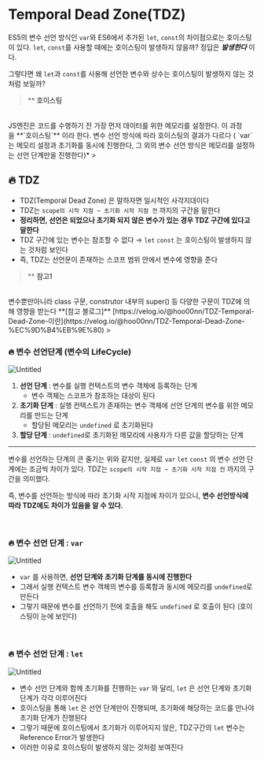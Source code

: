 # Temporal Dead Zone(TDZ)
ES5의 변수 선언 방식인 `var`와 ES6에서 추가된 `let`, `const`의 차이점으로는 호이스팅이 있다. `let`, `const`를 사용할 때에는 호이스팅이 발생하지 않을까? 정답은 ***발생한다*** 이다. 

그렇다면 왜 `let`과 `const`를 사용해 선언한 변수와 상수는 호이스팅이 발생하지 않는 것처럼 보일까? 

> ** **호이스팅** 
<br>
JS엔진은 코드를 수행하기 전 가장 먼저 데이터를 위한 메모리를 설정한다. 이 과정을 **`호이스팅`** 이라 한다.  
변수 선언 방식에 따라 호이스팅의 결과가 다르다 ( `var` 는 메모리 설정과 초기화를 동시에 진행한다, 그 외의 변수 선언 방식은 메모리를 설정하는 선언 단계만을 진행한다)*
> 

<br>

## 🔥 TDZ

- TDZ(Temporal Dead Zone) 은 말하자면 일시적인 사각지대이다
- TDZ는 `scope의 시작 지점 ~ 초기화 시작 지점 전` 까지의 구간을 말한다
- **정리하면, 선언은 되었으나 초기화 되지 않은 변수가 있는 경우 TDZ 구간에 있다고 말한다**
- TDZ 구간에 있는 변수는 참조할 수 없다 → `let` `const` 는 호이스팅이 발생하지 않는 것처럼 보인다
- 즉, TDZ는 선언문이 존재하는 스코프 범위 안에서 변수에 영향을 준다

> ** **참고1**
<br>
변수뿐만아니라 class 구문, construtor 내부의 super() 등 다양한 구문이 TDZ에 의해 영향을 받는다
**[참고 블로그]** [https://velog.io/@hoo00nn/TDZ-Temporal-Dead-Zone-이란](https://velog.io/@hoo00nn/TDZ-Temporal-Dead-Zone-%EC%9D%B4%EB%9E%80)
> 


<br>

### 🔥 변수 선언단계 (변수의 LifeCycle)

![Untitled](https://s3.us-west-2.amazonaws.com/secure.notion-static.com/0087589a-e035-4902-b8ce-d7ed0a618844/Untitled.png?X-Amz-Algorithm=AWS4-HMAC-SHA256&X-Amz-Content-Sha256=UNSIGNED-PAYLOAD&X-Amz-Credential=AKIAT73L2G45EIPT3X45%2F20220111%2Fus-west-2%2Fs3%2Faws4_request&X-Amz-Date=20220111T084110Z&X-Amz-Expires=86400&X-Amz-Signature=17a515d6f0541427d8f286b52a51772edab919cc9550652eef5359992e11993a&X-Amz-SignedHeaders=host&response-content-disposition=filename%20%3D%22Untitled.png%22&x-id=GetObject)

1. **선언 단계** : 변수를 실행 컨텍스트의 변수 객체에 등록하는 단계
    - 변수 객체는 스코프가 참조하는 대상이 된다
2. **초기화 단계** : 실행 컨텍스트가 존재하는 변수 객체에 선언 단계의 변수를 위한 메모리를 만드는 단계
    - 할당된 메모리는 `undefined` 로 초기화된다
3. **할당 단계** : `undefined`로 초기화된 메모리에 사용자가 다른 값을 할당하는 단계

---

변수를 선언하는 단계의 큰 줄기는 위와 같지만, 실제로 `var` `let` `const` 의 변수 선언 단계에는 조금씩 차이가 있다. TDZ는 `scope의 시작 지점 ~ 초기화 시작 지점 전` 까지의 구간을 의미했다. 

즉, 변수를 선언하는 방식에 따라 초기화 시작 지점에 차이가 있으니, **변수 선언방식에 따라 TDZ에도 차이가 있음을 알 수 있다.**


<br>

### 🔥 변수 선언 단계 : `var`

![Untitled](https://s3.us-west-2.amazonaws.com/secure.notion-static.com/d2eab5c5-ae9b-4d5d-8bfd-ca7783dc2b73/Untitled.png?X-Amz-Algorithm=AWS4-HMAC-SHA256&X-Amz-Content-Sha256=UNSIGNED-PAYLOAD&X-Amz-Credential=AKIAT73L2G45EIPT3X45%2F20220111%2Fus-west-2%2Fs3%2Faws4_request&X-Amz-Date=20220111T084130Z&X-Amz-Expires=86400&X-Amz-Signature=36c58c323c301387bb653c7434a99f45ba7132f8bc14a26eac0911b2cdbca1dd&X-Amz-SignedHeaders=host&response-content-disposition=filename%20%3D%22Untitled.png%22&x-id=GetObject)

- `var` 를 사용하면, **선언 단계와 초기화 단계를 동시에 진행한다**
- 그래서 실행 컨텍스트 변수 객체의 변수를 등록함과 동시에 메모리를 `undefined`로 만든다
- 그렇기 때문에 변수를 선언하기 전에 호출을 해도 `undefined` 로 호출이 된다 (호이스팅이 눈에 보인다)


<br>

### 🔥 변수 선언 단계 : `let`

![Untitled](https://s3.us-west-2.amazonaws.com/secure.notion-static.com/1dab77a3-ffca-4450-87fc-74554f5b4e23/Untitled.png?X-Amz-Algorithm=AWS4-HMAC-SHA256&X-Amz-Content-Sha256=UNSIGNED-PAYLOAD&X-Amz-Credential=AKIAT73L2G45EIPT3X45%2F20220111%2Fus-west-2%2Fs3%2Faws4_request&X-Amz-Date=20220111T084141Z&X-Amz-Expires=86400&X-Amz-Signature=d56ddc38db22882398fbdac09aa9c89d509687a289f44e53b494b0e3eb4a32c7&X-Amz-SignedHeaders=host&response-content-disposition=filename%20%3D%22Untitled.png%22&x-id=GetObject)

- 변수 선언 단계와 함께 초기화를 진행하는 `var` 와 달리, `let` 은 선언 단계와 초기화 단계가 각각 이루어진다
- 호이스팅을 통해 `let` 은 선언 단계만이 진행되며, 초기화에 해당하는 코드를 만나야 초기화 단계가 진행된다
- 그렇기 때문에 호이스팅에서 초기화가 이루어지지 않은, TDZ구간의 `let` 변수는 Reference Error가 발생한다
- 이러한 이유로 호이스팅이 발생하지 않는 것처럼 보여진다